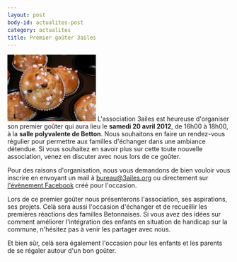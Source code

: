 ```yaml
---
layout: post
body-id: actualites-post
category: actualites
title: Premier goûter 3ailes
---
```


![Muffins][1] L'association 3ailes est heureuse d'organiser son premier goûter qui aura lieu le __samedi 20 avril 2012__, de 16h00 à 18h00, à la __salle polyvalente de Betton__. Nous souhaitons en faire un rendez-vous régulier pour permettre aux familles d'échanger dans une ambiance détendue. Si vous souhaitez en savoir plus sur cette toute nouvelle association, venez en discuter avec nous lors de ce goûter.

Pour des raisons d'organisation, nous vous demandons de bien vouloir vous inscrire en envoyant un mail à <a href="mailto:bureau@3ailes.org">bureau@3ailes.org</a> ou directement sur <a href="http://www.facebook.com/events/499262093466402/">l'évènement Facebook</a> créé pour l'occasion.

Lors de ce premier goûter nous présenterons l'association, ses aspirations, ses projets. Celà sera aussi l'occasion d'échanger et de recueillir les premières réactions des familles Betonnaises. Si vous avez des idées sur comment améliorer l'intégration des enfants en situation de handicap sur la commune, n'hésitez pas à venir les partager avec nous.

Et bien sûr, celà sera également l'occasion pour les enfants et les parents de se régaler autour d'un bon goûter.

[1]: /img/muffins-200x150.jpg
